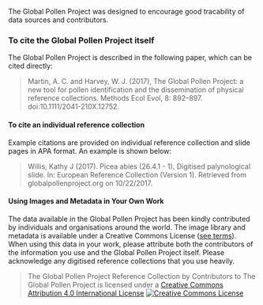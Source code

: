 The Global Pollen Project was designed to encourage good tracability of data sources and contributors.

### To cite the Global Pollen Project itself
The Global Pollen Project is described in the following paper, which can be cited directly:

> Martin, A. C. and Harvey, W. J. (2017), The Global Pollen Project: a new tool for pollen identification and the dissemination of physical reference collections. Methods Ecol Evol, 8: 892–897. doi:10.1111/2041-210X.12752.

#### To cite an individual reference collection
Example citations are provided on individual reference collection and slide pages in APA format. An example is shown below:

> Willis, Kathy J (2017). Picea abies (26.4.1 - 1). Digitised palynological slide. In: European Reference Collection (Version 1). Retrieved from globalpollenproject.org on 10/22/2017.

#### Using Images and Metadata in Your Own Work
The data available in the Global Pollen Project has been kindly contributed by individuals and organisations around the world.
The image library and metadata is available under a Creative Commons License (<a href="/Terms">see terms</a>). When using this data in your work, please
attribute both the contributors of the information you use and the Global Pollen Project itself. Please acknowledge any digitised reference collections that you use heavily.

> <span xmlns:dct="http://purl.org/dc/terms/" href="http://purl.org/dc/dcmitype/Dataset" property="dct:title" rel="dct:type">The Global Pollen Project Reference Collection</span> by
<span xmlns:cc="http://creativecommons.org/ns#" property="cc:attributionName">Contributors to The Global Pollen Project</span> is licensed under a <a rel="license" href="http://creativecommons.org/licenses/by/4.0/">Creative Commons Attribution 4.0 International License</a>
<a rel="license" href="http://creativecommons.org/licenses/by/4.0/"><img alt="Creative Commons License" style="border-width:0" src="https://i.creativecommons.org/l/by/4.0/80x15.png" /></a><br />